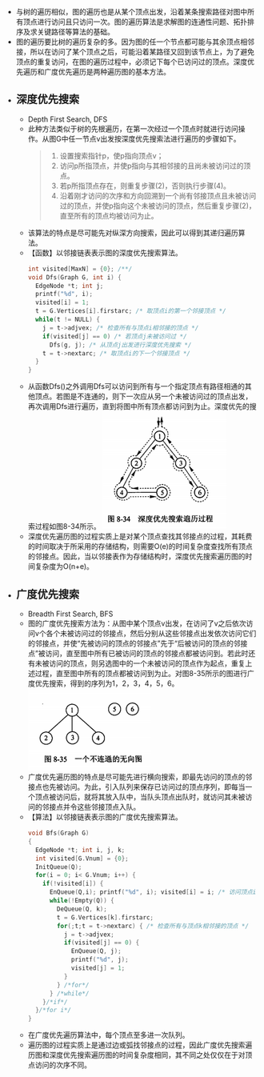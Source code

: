 - 与树的遍历相似，图的遍历也是从某个顶点出发，沿着某条搜索路径对图中所有顶点进行访问且只访问一次。图的遍历算法是求解图的连通性问题、拓扑排序及求关键路径等算法的基础。
- 图的遍历要比树的遍历复杂的多。因为图的任一个节点都可能与其余顶点相邻接，所以在访问了某个顶点之后，可能沿着某路径又回到该节点上，为了避免顶点的重复访问，在图的遍历过程中，必须记下每个已访问过的顶点。深度优先遍历和广度优先遍历是两种遍历图的基本方法。
- ## 深度优先搜索
	- Depth First Search, DFS
	- 此种方法类似于树的先根遍历，在第一次经过一个顶点时就进行访问操作。从图G中任一节点v出发按深度优先搜索法进行遍历的步骤如下。
	  > 1. 设置搜索指针p，使p指向顶点v；
	  > 2. 访问p所指顶点，并使p指向与其相邻接的且尚未被访问过的顶点。
	  > 3. 若p所指顶点存在，则重复步骤(2)，否则执行步骤(4)。
	  > 4. 沿着刚才访问的次序和方向回溯到一个尚有邻接顶点且未被访问过的顶点，并使p指向这个未被访问的顶点，然后重复步骤(2)，直至所有的顶点均被访问为止。
	- 该算法的特点是尽可能先对纵深方向搜索，因此可以得到其递归遍历算法。
	- 【函数】以邻接链表表示图的深度优先搜索算法。
	  ```c
	  int visited[MaxN] = {0}; /**/
	  void Dfs(Graph G, int i) {
	    EdgeNode *t; int j;
	    printf("%d", i);
	    visited[i] = 1;
	    t = G.Vertices[i].firstarc; /* 取顶点i的第一个邻接顶点 */
	    while(t != NULL) {
	      j = t->adjvex; /* 检查所有与顶点i相邻接的顶点 */
	      if(visited[j] == 0) /* 若顶点j未被访问过 */
	        Dfs(g, j); /* 从顶点j出发进行深度优先搜索 */
	      t = t->nextarc; /* 取顶点i的下一个邻接顶点 */
	    }
	  }
	  ```
	- 从函数Dfs()之外调用Dfs可以访问到所有与一个指定顶点有路径相通的其他顶点。若图是不连通的，则下一次应从另一个未被访问过的顶点出发，再次调用Dfs进行遍历，直到将图中所有顶点都访问到为止。深度优先的搜索过程如图8-34所示。
	  ![image.png](../assets/image_1648957460051_0.png)
	- 深度优先遍历图的过程实质上是对某个顶点查找其邻接点的过程，其耗费的时间取决于所采用的存储结构，则需要O(e)的时间复杂度查找所有顶点的邻接点。因此，当以邻接表作为存储结构时，深度优先搜索遍历图的时间复杂度为O(n+e)。
- ## 广度优先搜索
	- Breadth First Search, BFS
	- 图的广度优先搜索方法为：从图中某个顶点v出发，在访问了v之后依次访问v个各个未被访问过的邻接点，然后分别从这些邻接点出发依次访问它们的邻接点，并使“先被访问的顶点的邻接点”先于“后被访问的顶点的邻接点”被访问，直至图中所有已被访问的顶点的邻接点都被访问到。若此时还有未被访问的顶点，则另选图中的一个未被访问的顶点作为起点，重复上述过程，直至图中所有的顶点都被访问到为止。对图8-35所示的图进行广度优先搜索，得到的序列为1，2，3，4，5，6。
	  ![image.png](../assets/image_1648957492273_0.png)
	- 广度优先遍历图的特点是尽可能先进行横向搜索，即最先访问的顶点的邻接点也先被访问。为此，引入队列来保存已访问过的顶点序列，即每当一个顶点被访问后，就将其放入队中，当队头顶点出队时，就访问其未被访问的邻接点并令这些邻接顶点入队。
	- 【算法】以邻接链表表示图的广度优先搜索算法。
	  ```c
	  void Bfs(Graph G)
	  {
	    EdgeNode *t; int i, j, k;
	    int visited[G.Vnum] = {0};
	    InitQueue(Q);
	    for(i = 0; i< G.Vnum; i++) {
	      if(!visited[i]) {
	        EnQueue(Q,i); printf("%d", i); visited[i] = i; /* 访问顶点i */
	        while(!Empty(Q)) {
	          DeQueue(Q, k);
	          t = G.Vertices[k].firstarc;
	          for(;t;t = t->nextarc) { /* 检查所有与顶点k相邻接的顶点 */
	            j = t->adjvex;
	            if(visited[j] == 0) {
	              EnQueue(Q, j);
	              printf("%d", j);
	              visited[j] = 1;
	            }
	          } /*for*/
	        } /*while*/
	      }/*if*/
	    }/*for i*/
	  }
	  ```
	- 在广度优先遍历算法中，每个顶点至多进一次队列。
	- 遍历图的过程实质上是通过边或弧找邻接点的过程，因此广度优先搜索遍历图和深度优先搜索遍历图的时间复杂度相同，其不同之处仅仅在于对顶点访问的次序不同。